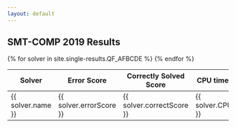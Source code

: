 ```yaml
---
layout: default
---
```

## SMT-COMP 2019 Results

<table id="sequential" class="result sorted">
<thead><tr>
  <th>Solver</th>
  <th>Error Score</th>
  <th>Correctly Solved Score</th>
  <th>CPU time Score</th>
  <th>Solved</th>
  <th>Unsolved</th>
</tr></thead>
    {% for solver in site.single-results.QF_AFBCDE %}
    <tr>
        <td>{{ solver.name }}</td>
        <td>{{ solver.errorScore }}</td>
        <td>{{ solver.correctScore }}</td>
        <td>{{ solver.CPUScore }}</td>
        <td>{{ solver.solved }}</td>
        <td>{{ solver.unsolved }}</td>
    </tr>
    {% endfor %}
<!--
<tr>
  <td>CVC4</td>
  <td>0.000</td>
  <td>35397.747</td>
  <td>188.042</td>
<td>39274</td>
<td>828</td>
</tr><tr>
  <td>MathSAT<SUP><a href="#fn">n</a></SUP></td>
  <td>0.000</td>
  <td>31912.757</td>
  <td>286.331</td>
<td>38570</td>
<td>1532</td>
</tr><tr>
  <td>Minkeyrink-MT</td>
  <td>0.000</td>
  <td>34177.756</td>
  <td>228.504</td>
<td>39327</td>
<td>775</td>
</tr><tr>
  <td>Minkeyrink-ST</td>
  <td>0.000</td>
  <td>35892.846</td>
  <td>172.188</td>
<td>39529</td>
<td>573</td>
</tr><tr>
  <td>STP-CMS-mt-2018</td>
  <td>0.000</td>
  <td>33817.158</td>
  <td>258.014</td>
<td>38421</td>
<td>1681</td>
</tr><tr>
  <td>STP-CMS-st-2018</td>
  <td>0.000</td>
  <td>35215.086</td>
  <td>199.040</td>
<td>38796</td>
<td>1306</td>
</tr><tr>
  <td>STP-Riss-st-2018</td>
  <td>0.000</td>
  <td>34032.066</td>
  <td>232.003</td>
<td>38068</td>
<td>2034</td>
</tr><tr>
  <td>Yices 2.6.0</td>
  <td>0.000</td>
  <td>32801.421</td>
  <td>261.922</td>
<td>39045</td>
<td>1057</td>
</tr><tr>
  <td>z3-4.7.1<SUP><a href="#fn">n</a></SUP></td>
  <td>0.000</td>
  <td>33199.774</td>
  <td>244.757</td>
<td>37349</td>
<td>2753</td>
</tr>
    -->
</table>
